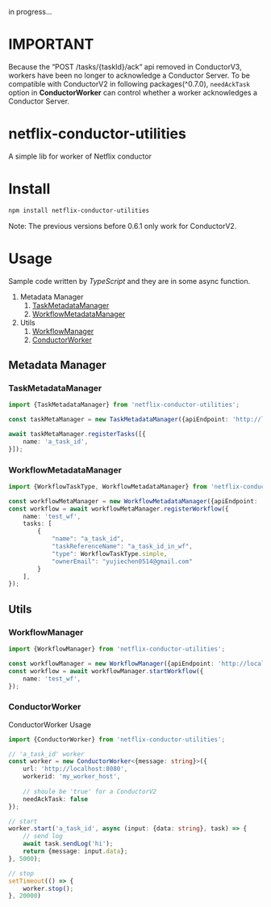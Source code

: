in progress...

# IMPORTANT

Because the “POST /tasks/{taskId}/ack“ api removed in ConductorV3, workers have been no longer to acknowledge a Conductor Server. To be compatible with ConductorV2 in following packages(^0.7.0), `needAckTask` option in **ConductorWorker** can control whether a worker acknowledges a Conductor Server.

# netflix-conductor-utilities

A simple lib for worker of Netflix conductor

# Install

``` bash
npm install netflix-conductor-utilities
```

Note: The previous versions before 0.6.1 only work for ConductorV2.

# Usage

Sample code written by *TypeScript* and they are in some async function.

1. Metadata Manager
    1. [TaskMetadataManager](#TaskMetadataManager)
    2. [WorkflowMetadataManager](#WorkflowMetadataManager)
2. Utils
    1. [WorkflowManager](#WorkflowManager)
    2. [ConductorWorker](#ConductorWorker)
     

## Metadata Manager


### TaskMetadataManager

``` typescript
import {TaskMetadataManager} from 'netflix-conductor-utilities';

const taskMetaManager = new TaskMetadataManager({apiEndpoint: 'http://localhost:8080/api/'});

await taskMetaManager.registerTasks([{
    name: 'a_task_id',
}]);
```

### WorkflowMetadataManager

``` typescript
import {WorkflowTaskType, WorkflowMetadataManager} from 'netflix-conductor-utilities';

const workflowMetaManager = new WorkflowMetadataManager({apiEndpoint: 'http://localhost:8080/api/'});
const workflow = await workflowMetaManager.registerWorkflow({
    name: 'test_wf',
    tasks: [
        {
            "name": "a_task_id",
            "taskReferenceName": "a_task_id_in_wf",
            "type": WorkflowTaskType.simple,
            "ownerEmail": "yujiechen0514@gmail.com"
        }
    ],
});
```

## Utils


### WorkflowManager

``` typescript
import {WorkflowManager} from 'netflix-conductor-utilities';

const workflowManager = new WorkflowManager({apiEndpoint: 'http://localhost:8080/api/'});
const workflow = await workflowManager.startWorkflow({
    name: 'test_wf',
});
```

### ConductorWorker
ConductorWorker Usage

``` typescript
import {ConductorWorker} from 'netflix-conductor-utilities';

// 'a_task_id' worker
const worker = new ConductorWorker<{message: string}>({
    url: 'http://localhost:8080',
    workerid: 'my_worker_host',
    
    // shoule be 'true' for a ConductorV2
    needAckTask: false
});

// start
worker.start('a_task_id', async (input: {data: string}, task) => {
    // send log
    await task.sendLog('hi');
    return {message: input.data};
}, 5000);

// stop
setTimeout(() => {
    worker.stop();
}, 20000)
```

